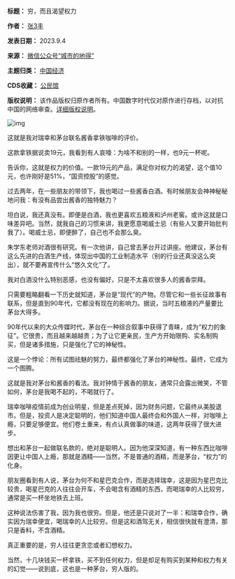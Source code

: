 

**标题：** 穷，而且渴望权力  

**作者：** [张3丰](https://chinadigitaltimes.net/space/城市的地得)  

**发表日期：** 2023.9.4  

**来源：** [微信公众号“城市的地得”](https://web.archive.org/web/https://mp.weixin.qq.com/s/7sPj8ZjfK17mqtduqWND1g)  

**主题归类：** [中国经济](https://chinadigitaltimes.net/space/中国经济)  

**CDS收藏：** [公民馆](https://chinadigitaltimes.net/space/%E5%85%AC%E6%B0%91%E9%A6%86)  

**版权说明：** 该作品版权归原作者所有。中国数字时代仅对原作进行存档，以对抗中国的网络审查。[详细版权说明](https://chinadigitaltimes.net/chinese/copyright)。


![img](https://chinadigitaltimes.net/chinese/files/2023/09/post-699907-64f5e19ec080e.)


这就是我对瑞幸和茅台联名酱香拿铁咖啡的评价。


这款拿铁据说卖19元，我看到有人哀嚎：为啥不和别的一样，也9元一杯呢。


告诉你，这就是权力的价值。一款19元的产品，满足你对权力的渴望，这个值10元，也许刚好是51%，“国资控股”的感觉。


过去两年，在一些朋友的带领下，我也喝过一些酱香白酒。有时候朋友会神神秘秘地问我：有没有品尝出酱香的独特魅力？


坦白说，我还真没有。即便是白酒，我也更喜欢五粮液和泸州老窖。或许这就是口味差异吧。当然，就我自己的习惯来讲，我更愿意喝威士忌（有些人又要开始批判我了）。喝威士忌，即便醉了，自己也不会那么臭。


朱学东老师对酒很有研究。有一次他讲，自己曾去茅台开过讲座。他建议，茅台有这么先进的白酒生产线，体现出中国的工业制造水平（别的行业还真没这么突出），就不要再宣传什么“悠久文化”了。


我对白酒没什么特别恶感，也没有偏好，只是不太喜欢很多人的酱香崇拜。


只需要粗略翻看一下历史就知道，茅台是“现代”的产物。尽管它和一些长征故事有联系，但是直到90年代，它都没有现在的影响力。据说，当时五粮液的产量要比茅台大得多。


90年代以来的大众传媒时代，茅台在一种综合叙事中获得了青睐，成为“权力的象征”。它很贵，而且越来越越贵；为了让它更亲民，生产方开始限购、实名制购买，但是诸多措施，只是强化了它的神秘性。


这是一个悖论：所有试图祛魅的努力，最终都强化了茅台的神秘性。最终，它成为一个图腾。


这就是我对茅台和酱香的看法。我对钟情于酱香的朋友，通常只会露出微笑，不管如何，茅台是我喝不起的，不喝就行了。


瑞幸咖啡疫情前成为创业明星，但是差点死掉，因为财务问题，它最终从美股退市。但是，投资人是决定聪明的，他们知道中国人最终会和外国人一样，对咖啡上瘾，只要足够便宜。他们卷土重来，有点认真做事的味道，这两年获得了很大进步。


想出和茅台一起做联名款的，绝对是聪明人。因为他深深知道，有一种东西比咖啡因更让中国人上瘾，那就是酒精——当然，不是普通的酒精，而是茅台，“权力”的化身。


朋友圈看到有人说，茅台为何不和星巴克合作，而是选择瑞幸，这是因为星巴克比较贵，喝星巴克的人往往会开车，不会喝含有酒精的东西，而喝瑞幸的人比较穷，通常是买一杯坐地铁去上班。


这种说法伤害了我，因为我也很穷。但是，他还是只说对了一半：和瑞幸合作，确实因为瑞幸便宜，喝瑞幸的人比较穷。但是这和酒驾无关，相信很快就有澄清，那只是香料，不含酒精。


真正重要的是，穷人往往更贪恋或者幻想权力。


当然，十几块钱买一杯拿铁，买不到任何权力，但是却足有购买到某种和权力有关的幻觉——说到底，这也是一种茅台，穷人版的。

